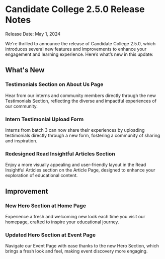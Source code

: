 # Candidate College 2.5.0 Release Notes

Release Date: May 1, 2024

We're thrilled to announce the release of Candidate College 2.5.0, which introduces several new features and improvements to enhance your engagement and learning experience. Here’s what’s new in this update:

## What's New

### Testimonials Section on About Us Page

Hear from our interns and community members directly through the new Testimonials Section, reflecting the diverse and impactful experiences of our community.

### Intern Testimonial Upload Form

Interns from batch 3 can now share their experiences by uploading testimonials directly through a new form, fostering a community of sharing and inspiration.

### Redesigned Read Insightful Articles Section

Enjoy a more visually appealing and user-friendly layout in the Read Insightful Articles section on the Article Page, designed to enhance your exploration of educational content.


## Improvement

### New Hero Section at Home Page

Experience a fresh and welcoming new look each time you visit our homepage, crafted to inspire your educational journey.

### Updated Hero Section at Event Page

Navigate our Event Page with ease thanks to the new Hero Section, which brings a fresh look and feel, making event discovery more engaging.
